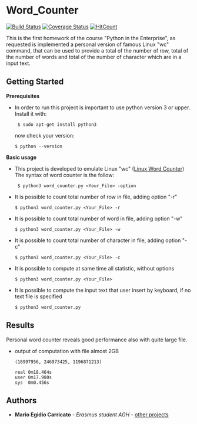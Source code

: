 # Word_Counter
[![Build Status](https://travis-ci.org/Mario181091/PitE-Word_counter.svg?branch=master)](https://travis-ci.org/Mario181091/PitE-Word_counter)          [![Coverage Status](https://coveralls.io/repos/github/Mario181091/PitE-Word_counter/badge.svg?branch=master&service=Github)](https://coveralls.io/github/Mario181091/PitE-Word_counter?branch=master&service=Github)   [![HitCount](http://hits.dwyl.io/Mario181091/PitE-Word_counter.svg)](http://hits.dwyl.io/Mario181091/PitE-Word_counter)

This is the first homework of the course "Python in the Enterprise", as requested is implemented a personal version of famous Linux "wc" command, that can be used to provide a total of the number of row,        total of the number of words and total of the number of character which are in a input text. 

## Getting Started

**Prerequisites**
* In order to run this project is important to use python version 3 or upper.                                                    
  Install it with:
  ```
   $ sudo apt-get install python3
  ```
  now check your version: 
  ```
  $ python --version
  ```


**Basic usage**
* This project is developed to emulate Linux "wc" ([Linux Word Counter](https://en.wikipedia.org/wiki/Wc_(Unix)))    
  The syntax of word counter is the follow:
  ```
   $ python3 word_counter.py <Your_File> -option
  ```
  
 * It is possible to count total number of row in file, adding option "-r" 
   ```
   $ python3 word_counter.py <Your_File> -r 
   ```
   
 * It is possible to count total number of word in file, adding option "-w" 
   ```
   $ python3 word_counter.py <Your_File> -w 
   ```
   
 * It is possible to count total number of character in file, adding option "-c" 
   ```
   $ python3 word_counter.py <Your_File> -c 
   ```
  
 * It is possible to compute at same time all statistic, without options 
   ```
   $ python3 word_counter.py <Your_File> 
   ```
     
 * It is possible to compute the input text that user insert by keyboard, if no text file is specified
   ```
   $ python3 word_counter.py
   ```

## Results
Personal word counter reveals good performance also with quite large file. 
* output of computation with file almost 2GB

   ```
   (18997956, 246973425, 1196871213)
   
   real	0m18.464s
   user	0m17.980s
   sys	0m0.456s

   ```
## Authors

* **Mario Egidio Carricato** - *Erasmus student AGH* - [other projects](https://github.com/mario181091)
